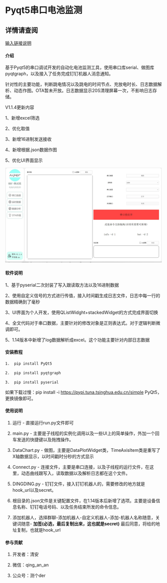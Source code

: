 # Pyqt5串口电池监测

## 详情请查阅
[输入链接说明](自动化电池监测使用教程V1.15版.md)

#### 介绍
基于Pyqt5的串口调试开发的自动化电池监测工具，使用串口库serial、做图库pyqtgraph，以及接入了任务完成钉钉机器人消息通知。

针对性的主要功能，判断跳电情况以及跳电的时间节点、充放电时长、日志数据解析、动态作图。OTA暂未开放。日志数据显示20S清理屏幕一次，不影响日志存储。

V1.1.4更新内容

1、新增excel筛选

2、优化取值

3、新增16进制发送接收

4、新增根据.json数据作图

5、优化UI界面显示


![输入图片说明](UI/images/img.webp)


#### 软件说明
1、基于pyserial二次封装了写入跟读取方法以及16进制数据

2、使用自定义信号的方式进行传值，接入时间戳生成日志文件，日志中每一行的数据精确到了毫秒

3、UI界面为个人开发，使用QListWidght+stackedWidget的方式完成界面切换

4、全文代码对于串口数据，主要针对的修改对象是正则表达式。对于逻辑判断微调即可。

5、1.14版本中新增了log数据解析成excel。这个功能主要针对内部日志数据


#### 安装教程
```
1.  pip install PyQt5
```
```
2.  pip install pyqtgraph
```
```
3.  pip install pyserial
```

如果下载过慢：pip install -i https://pypi.tuna.tsinghua.edu.cn/simple PyQt5，更换镜像即可。

#### 使用说明

1.  运行 - 直接运行run.py文件即可

2.  main.py - 主要是子线程的实例化调用以及一些UI上的简单操作，外加一个回车发送的快捷键以及拖拽操作。

3.  DataChart.py - 做图，主要是DataPlotWidget类，TimeAxisItem类是重写了X轴数据显示，以时间戳时分秒的方式显示

4.  Connect.py - 连接文件，主要是串口连接，以及子线程的运行文件，在这里，动态曲线跟写入，读取数据以及解析日志都在这个文件。

5.  DINGDING.py - 钉钉文件，接入钉钉机器人的，需要修改的地方就是hook_url以及secret。

6.  根目录的.json文件是关键配置文件，在1.14版本后新增了选项。主要是设备信息名称、钉钉电话号码、以及任务结束所发的命令信息。

7.  添加机器人，选择群聊-添加机器人-自定义机器人-添加-机器人名称随意，关键词随意-  **加签(必选，最后复制出来，这也就是secret)** 最后同意，将给的地址复制，也就是hook_url

#### 参与贡献

1.  开发者：清安

2.  微信：qing_an_an

3.  公众号：测个der

